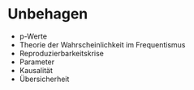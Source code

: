 
# Unbehagen

- p-Werte
- Theorie der Wahrscheinlichkeit im Frequentismus
- Reproduzierbarkeitskrise
- Parameter
- Kausalität
- Übersicherheit
